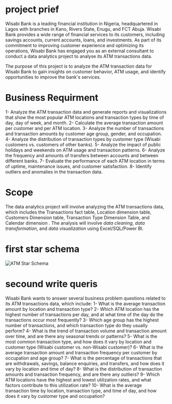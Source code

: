 # project prief
Wisabi Bank is a leading financial institution in Nigeria, headquartered in Lagos with branches in Kano, Rivers State, Enugu, and FCT Abuja. Wisabi Bank provides a wide range of financial services to its customers, including savings accounts, current accounts, loans, and investments. As part of its commitment to improving customer experience and optimizing its operations, Wisabi Bank has engaged you as an external consultant to conduct a data analytics project to analyse its ATM transactions data.

The purpose of this project is to analyze the ATM transaction data for Wisabi Bank to gain insights on customer behavior, ATM usage, and identify opportunities to improve the bank's services.
 # Business Requirment

1-	Analyze the ATM transaction data and generate reports and visualizations that show the most popular ATM locations and transaction types by time of day, day of week, and month.
2-	Calculate the average transaction amount per customer and per ATM location.
3-	Analyze the number of transactions and transaction amounts by customer age group, gender, and occupation.
4-	Analyze the distribution of transaction types by customer type (Wisabi customers vs. customers of other banks).
5-	Analyze the impact of public holidays and weekends on ATM usage and transaction patterns.
6-	Analyze the frequency and amounts of transfers between accounts and between different banks.
7-	Evaluate the performance of each ATM location in terms of uptime, maintenance issues, and customer satisfaction.
8-	Identify outliers and anomalies in the transaction data.

 # Scope
The data analytics project will involve analyzing the ATM transactions data, which includes the Transactions fact table,
Location dimension table,
Customers Dimension table,
Transaction Type Dimension Table,
 and Calendar dimension
. The analysis will involve *data cleaning*, *data transformation*, and *data visualization* using Excel/SQL/Power BI.
# first star schema
![ATM Star Schema](https://github.com/Mario-farouk/ATM/assets/136117708/e378fc26-dbda-461c-850a-a8b8ac0f113a)
 # secound write queris 
 Wisabi Bank wants to answer several business problem questions related to its ATM transactions data, which include:
1-	What is the average transaction amount by location and transaction type?
2-	Which ATM location has the highest number of transactions per day, and at what time of the day do the transactions occur most frequently?
3-	Which age group has the highest number of transactions, and which transaction type do they usually perform?
4-	What is the trend of transaction volume and transaction amount over time, and are there any seasonal trends or patterns?
5-	What is the most common transaction type, and how does it vary by location and customer type (Wisabi customer vs. non-Wisabi customer)?
6-	What is the average transaction amount and transaction frequency per customer by occupation and age group?
7-	What is the percentage of transactions that are withdrawals, savings, balance enquiries, and transfers, and how does it vary by location and time of day?
8-	What is the distribution of transaction amounts and transaction frequency, and are there any outliers?
9-	Which ATM locations have the highest and lowest utilization rates, and what factors contribute to this utilization rate?
10-	What is the average transaction time by location, transaction type, and time of day, and how does it vary by customer type and occupation?


